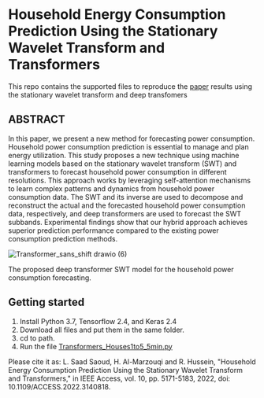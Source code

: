 # Household Energy Consumption Prediction Using the Stationary Wavelet Transform and Transformers
This repo contains the supported files to reproduce the [paper](https://ieeexplore.ieee.org/stamp/stamp.jsp?arnumber=9672113) results using the stationary wavelet transform and deep transfomers 

## ABSTRACT
In this paper, we present a new method for forecasting power consumption. Household power consumption prediction is essential to manage and plan energy utilization. This study proposes a new technique using machine learning models based on the stationary wavelet transform (SWT) and transformers to forecast household power consumption in different resolutions. This approach works by leveraging self-attention mechanisms to learn complex patterns and dynamics from household power consumption data. The SWT and its inverse are used to decompose and reconstruct the actual and the forecasted household power consumption data, respectively, and deep transformers are used to forecast the SWT subbands. Experimental findings show that our hybrid approach achieves superior prediction performance compared to the existing power consumption prediction methods.


 ![Transformer_sans_shift drawio (6)](https://user-images.githubusercontent.com/78357759/150910489-20ede67c-cd30-4977-b552-42a86235ff81.png)

The proposed deep transformer SWT model for the household power consumption forecasting.

## Getting started
1. Install Python 3.7, Tensorflow 2.4, and Keras 2.4
2. Download all files and put them in the same folder. 
3. cd to path. 
4. Run the file [Transformers_Houses1to5_5min.py](https://github.com/LyesSaadSaoud/House_transformer/blob/main/Transformers_Houses1to5_5min.py) 

Please cite it as: L. Saad Saoud, H. Al-Marzouqi and R. Hussein, "Household Energy Consumption Prediction Using the Stationary Wavelet Transform and Transformers," in IEEE Access, vol. 10, pp. 5171-5183, 2022, doi: 10.1109/ACCESS.2022.3140818.
